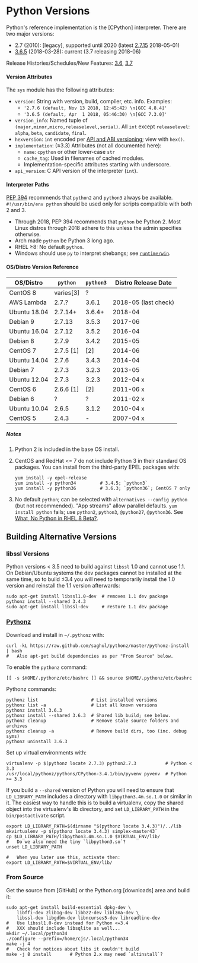 Python Versions
===============

Python's reference implementation is the [CPython] interpreter.
There are two major versions:
* 2.7 (2010): [legacy], supported until 2020 (latest [2.7.15] 2018-05-01)
* [3.6.5][] (2018-03-28): current (3.7 releasing 2018-06)

Release Histories/Schedules/New Features: [3.6], [3.7]

#### Version Attributes

The `sys` module has the following attributes:
- `version`: String with version, build, compiler, etc. info. Examples:
  - `'2.7.6 (default, Nov 13 2018, 12:45:42) \n[GCC 4.8.4]'`
  - `'3.6.5 (default, Apr  1 2018, 05:46:30) \n[GCC 7.3.0]'`
- `version_info`: Named tuple of `(major,minor,micro,releaselevel,serial)`.
  All `int` except `releaselevel`: `alpha`, `beta`, `candidate`, `final`.
- `hexversion`: `int` encoded per [API and ABI versioning]; view with `hex()`.
- `implementation`: (≥3.3) Attributes (not all documented here):
   - `name`: `cpython` or other lower-case `str`
   - `cache_tag`: Used in filenames of cached modules.
   - Implementation-specific attributes starting with underscore.
- `api_version`: C API version of the interpreter (`int`).

#### Interpreter Paths

[PEP 394] recommends that `python2` and `python3` always be available.
`#!/usr/bin/env python` should be used only for scripts compatible
with both 2 and 3.
- Through 2018, PEP 394 recommends that `python` be Python 2. Most
  Linux distros through 2018 adhere to this unless the admin specifies
  otherwise.
- Arch made `python` be Python 3 long ago.
- RHEL ≥8: No default `python`.
- Windows should use `py` to interpret shebangs; see
  [`runtime/win`](runtime/win.md).

#### OS/Distro Version Reference

| OS/Distro     | `python`  |`python3`  | Distro Release Date
|---------------|-----------|-----------|----------------------
| CentOS 8      | varies[3] | ?         |
| AWS Lambda    | 2.7.?     | 3.6.1     | 2018-05 (last check)
| Ubuntu 18.04  | 2.7.14+   | 3.6.4+    | 2018-04
| Debian 9      | 2.7.13    | 3.5.3     | 2017-06
| Ubuntu 16.04  | 2.7.12    | 3.5.2     | 2016-04
| Debian 8      | 2.7.9     | 3.4.2     | 2015-05
| CentOS 7      | 2.7.5 [1] | [2]       | 2014-06
| Ubuntu 14.04  | 2.7.6     | 3.4.3     | 2014-04
| Debian 7      | 2.7.3     | 3.2.3     | 2013-05
| Ubuntu 12.04  | 2.7.3     | 3.2.3     | 2012-04 x
| CentOS 6      | 2.6.6 [1] | [2]       | 2011-06 x
| Debian 6      | ?         | ?         | 2011-02 x
| Ubuntu 10.04  | 2.6.5     | 3.1.2     | 2010-04 x
| CentOS 5      | 2.4.3     | -         | 2007-04 x

##### Notes

1. Python 2 is included in the base OS install.

2. CentOS and RedHat <= 7 do not include Python 3 in their standard OS
   packages. You can install from the third-party EPEL packages with:

       yum install -y epel-release
       yum install -y python34         # 3.4.5; `python3`
       yum install -y python36         # 3.6.3; `python36`; CentOS 7 only

3. No default `python`; can be selected with `alternatives --config
   python` (but not recommended). "App streams" allow parallel defaults.
   `yum install python` fails; use `python2`, `python3`, `@python27`,
   `@python36`.
   See [What, No Python in RHEL 8 Beta?][RHEL8].


Building Alternative Versions
-----------------------------

### libssl Versions

Python versions < 3.5 need to build against `libssl` 1.0 and cannot
use 1.1. On Debian/Ubuntu systems the dev packages cannot be installed
at the same time, so to build ≤3.4 you will need to temporarily
install the 1.0 version and reinstall the 1.1 version afterwards:

    sudo apt-get install libssl1.0-dev  # removes 1.1 dev package
    pythonz install --shared 3.4.3
    sudo apt-get install libssl-dev     # restore 1.1 dev package

### [Pythonz]

Download and install in `~/.pythonz` with:

    curl -kL https://raw.github.com/saghul/pythonz/master/pythonz-install | bash
    #   Also apt-get build dependencies as per "From Source" below.

To enable the `pythonz` command:

    [[ -s $HOME/.pythonz/etc/bashrc ]] && source $HOME/.pythonz/etc/bashrc

Pythonz commands:

    pythonz list                    # List installed versions
    pythonz list -a                 # List all known versions
    pythonz install 3.6.3
    pythonz install --shared 3.6.3  # Shared lib build; see below.
    pythonz cleanup                 # Remove stale source folders and archives
    pythonz cleanup -a              # Remove build dirs, too (inc. debug syms)
    pythonz uninstall 3.6.3

Set up virtual environments with:

    virtualenv -p $(pythonz locate 2.7.3) python2.7.3           # Python < 3.3
    /usr/local/pythonz/pythons/CPython-3.4.1/bin/pyvenv pyvenv  # Python >= 3.3

If you build a `--shared` version of Python you will need to ensure
that `LD_LIBRARY_PATH` includes a directory with `libpython3.4m.so.1.0`
or similar in it. The easiest way to handle this is to build a
virtualenv, copy the shared object into the virtualenv's lib
directory, and set `LD_LIBRARY_PATH` in the `bin/postactivate` script.

    export LD_LIBRARY_PATH=$(dirname "$(pythonz locate 3.4.3)")/../lib
    mkvirtualenv -p $(pythonz locate 3.4.3) simplex-master43`
    cp $LD_LIBRARY_PATH/libpython3.4m.so.1.0 $VIRTUAL_ENV/lib/
    #   Do we also need the tiny `libpython3.so`?
    unset LD_LIBRARY_PATH

    #   When you later use this, activate then:
    export LD_LIBRARY_PATH=$VIRTUAL_ENV/lib/

### From Source

Get the source from [GitHub] or the Python.org [downloads] area and
build it:

    sudo apt-get install build-essential dpkg-dev \
        libffi-dev zlib1g-dev libbz2-dev liblzma-dev \
        libssl-dev libgdbm-dev libncurses5-dev libreadline-dev
    #   Use libssl1.0-dev instead for Python <=3.4
    #   XXX should include libsqlite as well...
    mkdir ~/.local/python34
    ./configure --prefix=/home/cjs/.local/python34
    make -j 4
    #   Check for notices about libs it couldn't build
    make -j 8 install       # Python 2.x may need `altinstall`?



[2.7.15]: https://www.python.org/downloads/release/python-2715/
[3.6.5]: https://www.python.org/downloads/release/python-365/
[3.6]: https://www.python.org/dev/peps/pep-0494/
[3.7]: https://www.python.org/dev/peps/pep-0537/
[API and ABI versioning]: https://docs.python.org/3/c-api/apiabiversion.html#apiabiversion
[PEP 394]: https://www.python.org/dev/peps/pep-0394
[RHEL8]: https://developers.redhat.com/blog/2018/11/27/what-no-python-in-rhel-8-beta
[pythonz]: https://github.com/saghul/pythonz
